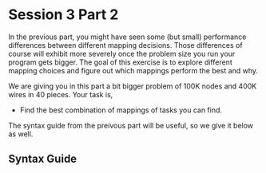 # Session 3 Part 2

In the previous part, you might have seen some (but small) performance differences between different mapping decisions. Those differences of course will exhibit more severely once the problem size you run your program gets bigger. The goal of this exercise is to explore different mapping choices and figure out which mappings perform the best and why.

We are giving you in this part a bit bigger problem of 100K nodes and 400K wires in 40 pieces. Your task is,

- Find the best combination of mappings of tasks you can find.

The syntax guide from the preivous part will be useful, so we give it below as well.

## Syntax Guide
